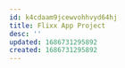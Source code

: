 ```yaml
---
id: k4cdaam9jcewvohhvyd64hj
title: Flixx App Project
desc: ''
updated: 1686731295892
created: 1686731295892
---
```

